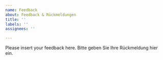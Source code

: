```yaml
---
name: Feedback
about: Feedback & Rückmeldungen
title: ''
labels: ''
assignees: ''

---
```


Please insert your feedback here.
Bitte geben Sie Ihre Rückmeldung hier ein.
